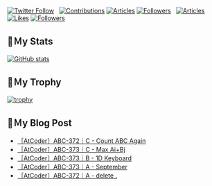 [![Twitter Follow](https://img.shields.io/twitter/follow/hyperdb?label=twitter&logo=twitter&style=plastic)](https://twitter.com/hyperdb)
&nbsp;
[![Contributions](https://badgen.org/img/qiita/hyperdb/contributions?style=plastic)](https://qiita.com/hyperdb)
[![Articles](https://badgen.org/img/qiita/hyperdb/articles?style=plastic)](https://qiita.com/hyperdb)
[![Followers](https://badgen.org/img/qiita/hyperdb/followers?style=plastic)](https://qiita.com/hyperdb)
&nbsp;
[![Articles](https://badgen.org/img/zenn/hyperdb/articles)](https://zenn.dev/hyperdb)
[![Likes](https://badgen.org/img/zenn/hyperdb/likes?style=plastic)](https://zenn.dev/hyperdb)
[![Followers](https://badgen.org/img/zenn/hyperdb/followers?style=plastic)](https://zenn.dev/hyperdb)

## 🔖Ｍy Stats

[![GitHub stats](https://github-readme-stats-eight-theta.vercel.app/api?username=hyperdb&theme=radical&count_private=true&show_icons=true)](https://github.com/anuraghazra/github-readme-stats)

## 🔖Ｍy Trophy

[![trophy](https://github-profile-trophy.vercel.app/?username=hyperdb&theme=onedark)](https://github.com/ryo-ma/github-profile-trophy)

## 🔖Ｍy Blog Post

<!-- BLOG-POST-LIST:START -->
- [［AtCoder］ABC-372｜C - Count ABC Again](https://zenn.dev/hyperdb/articles/8bdda9f331ce0d)
- [［AtCoder］ABC-373｜C - Max Ai+Bj](https://zenn.dev/hyperdb/articles/a190b1d4a6d1bd)
- [［AtCoder］ABC-373｜B - 1D Keyboard](https://zenn.dev/hyperdb/articles/7af6db4a1bffca)
- [［AtCoder］ABC-373｜A - September](https://zenn.dev/hyperdb/articles/3ce5481c4ced3b)
- [［AtCoder］ABC-372｜A - delete .](https://zenn.dev/hyperdb/articles/b8673b1b3cac1b)
<!-- BLOG-POST-LIST:END -->
